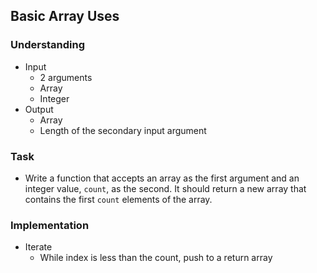 ## Basic Array Uses

### Understanding
- Input
  + 2 arguments
  + Array
  + Integer
- Output
  + Array
  + Length of the secondary input argument

### Task
- Write a function that accepts an array as the first argument and an integer value, `count`, as the second. It should return a new array that contains the first `count` elements of the array.

### Implementation
- Iterate
  + While index is less than the count, push to a return array